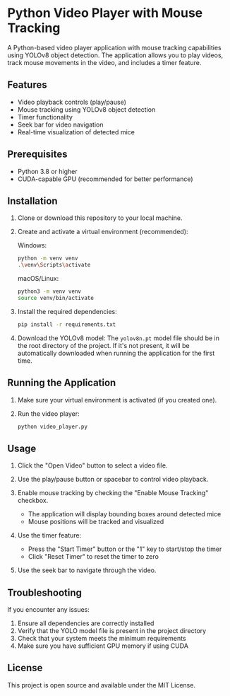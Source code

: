 # Python Video Player with Mouse Tracking

A Python-based video player application with mouse tracking capabilities using YOLOv8 object detection. The application allows you to play videos, track mouse movements in the video, and includes a timer feature.

## Features

- Video playback controls (play/pause)
- Mouse tracking using YOLOv8 object detection
- Timer functionality
- Seek bar for video navigation
- Real-time visualization of detected mice

## Prerequisites

- Python 3.8 or higher
- CUDA-capable GPU (recommended for better performance)

## Installation

1. Clone or download this repository to your local machine.

2. Create and activate a virtual environment (recommended):

   Windows:
   ```bash
   python -m venv venv
   .\venv\Scripts\activate
   ```

   macOS/Linux:
   ```bash
   python3 -m venv venv
   source venv/bin/activate
   ```

3. Install the required dependencies:
   ```bash
   pip install -r requirements.txt
   ```

4. Download the YOLOv8 model:
   The `yolov8n.pt` model file should be in the root directory of the project. If it's not present, it will be automatically downloaded when running the application for the first time.

## Running the Application

1. Make sure your virtual environment is activated (if you created one).

2. Run the video player:
   ```bash
   python video_player.py
   ```

## Usage

1. Click the "Open Video" button to select a video file.

2. Use the play/pause button or spacebar to control video playback.

3. Enable mouse tracking by checking the "Enable Mouse Tracking" checkbox.
   - The application will display bounding boxes around detected mice
   - Mouse positions will be tracked and visualized

4. Use the timer feature:
   - Press the "Start Timer" button or the "1" key to start/stop the timer
   - Click "Reset Timer" to reset the timer to zero

5. Use the seek bar to navigate through the video.

## Troubleshooting

If you encounter any issues:

1. Ensure all dependencies are correctly installed
2. Verify that the YOLO model file is present in the project directory
3. Check that your system meets the minimum requirements
4. Make sure you have sufficient GPU memory if using CUDA

## License

This project is open source and available under the MIT License.